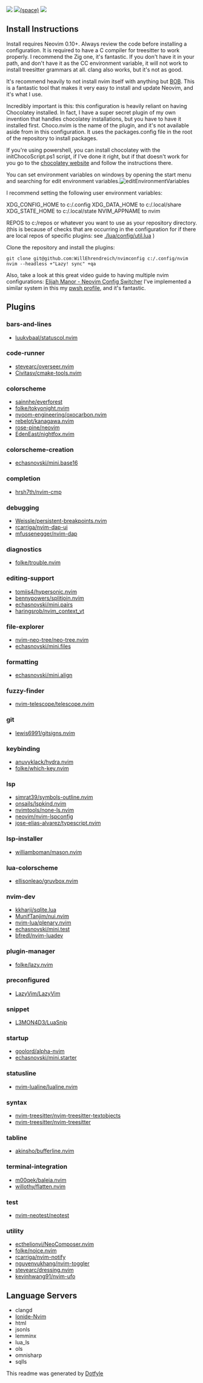 <a href="https://dotfyle.com/WillEhrendreich/nvimconfig"><img src="https://dotfyle.com/WillEhrendreich/nvimconfig/badges/plugins?style=flat" /></a>
<a href="https://dotfyle.com/WillEhrendreich/nvimconfig"><img src="https://dotfyle.com/WillEhrendreich/nvimconfig/badges/leaderkey?style=flat" />(space)</a>
<a href="https://dotfyle.com/WillEhrendreich/nvimconfig"><img src="https://dotfyle.com/WillEhrendreich/nvimconfig/badges/plugin-manager?style=flat" /></a>

## Install Instructions

Install requires Neovim 0.10+. Always review the code before installing a configuration.
It is required to have a C compiler for treesitter to work properly.
I recommend the Zig one, it's fantastic.
If you don't have it in your path, and don't have it as the CC environment variable, it will not work to install treesitter grammars at all.
clang also works, but it's not as good.

It's recommend heavily to not install nvim itself with anything but [BOB](https://github.com/MordechaiHadad/bob).
This is a fantastic tool that makes it very easy to install and update Neovim, and it's what I use.

Incredibly important is this: this configuration is heavily reliant on having Chocolatey installed.
In fact, I have a super secret plugin of my own invention that handles chocolatey installations, but you have to have it installed first.
Choco.nvim is the name of the plugin, and it's not available aside from in this configuration.
It uses the packages.config file in the root of the repository to install packages.

If you're using powershell, you can install chocolatey with the initChocoScript.ps1 script, if I've done it right,
but if that doesn't work for you go to the [chocolatey website](https://docs.chocolatey.org/en-us/choco/setup) and follow the instructions there.

You can set environment variables on windows by opening the start menu and searching for edit environment variables.![editEnvironmentVariables](https://github.com/WillEhrendreich/nvimconfig/assets/55286472/bb26e542-79a1-4d70-8e5e-83f4b5e7d921)


I recommend setting the following user environment variables:

XDG_CONFIG_HOME to c:/.config
XDG_DATA_HOME to c:/.local/share
XDG_STATE_HOME to c:/.local/state
NVIM_APPNAME to nvim

REPOS to c:/repos or whatever you want to use as your repository directory.
(this is because of checks that are occurring in the configuration for if there are local repos of specific plugins: see [./lua/config/util.lua](https://github.com/WillEhrendreich/nvimconfig/blob/master/lua/config/util.lua) )

Clone the repository and install the plugins:

```pwsh
git clone git@github.com:WillEhrendreich/nvimconfig c:/.config/nvim
nvim --headless +"Lazy! sync" +qa
```

Also, take a look at this great video guide to having multiple nvim configurations: [Elijah Manor - Neovim Config Switcher](https://www.youtube.com/watch?v=LkHjJlSgKZY)
I've implemented a similar system in this my [pwsh profile](https://github.com/WillEhrendreich/pwshProfile), and it's fantastic.

## Plugins

### bars-and-lines

- [luukvbaal/statuscol.nvim](https://dotfyle.com/plugins/luukvbaal/statuscol.nvim)

### code-runner

- [stevearc/overseer.nvim](https://dotfyle.com/plugins/stevearc/overseer.nvim)
- [Civitasv/cmake-tools.nvim](https://dotfyle.com/plugins/Civitasv/cmake-tools.nvim)

### colorscheme

- [sainnhe/everforest](https://dotfyle.com/plugins/sainnhe/everforest)
- [folke/tokyonight.nvim](https://dotfyle.com/plugins/folke/tokyonight.nvim)
- [nyoom-engineering/oxocarbon.nvim](https://dotfyle.com/plugins/nyoom-engineering/oxocarbon.nvim)
- [rebelot/kanagawa.nvim](https://dotfyle.com/plugins/rebelot/kanagawa.nvim)
- [rose-pine/neovim](https://dotfyle.com/plugins/rose-pine/neovim)
- [EdenEast/nightfox.nvim](https://dotfyle.com/plugins/EdenEast/nightfox.nvim)

### colorscheme-creation

- [echasnovski/mini.base16](https://dotfyle.com/plugins/echasnovski/mini.base16)

### completion

- [hrsh7th/nvim-cmp](https://dotfyle.com/plugins/hrsh7th/nvim-cmp)

### debugging

- [Weissle/persistent-breakpoints.nvim](https://dotfyle.com/plugins/Weissle/persistent-breakpoints.nvim)
- [rcarriga/nvim-dap-ui](https://dotfyle.com/plugins/rcarriga/nvim-dap-ui)
- [mfussenegger/nvim-dap](https://dotfyle.com/plugins/mfussenegger/nvim-dap)

### diagnostics

- [folke/trouble.nvim](https://dotfyle.com/plugins/folke/trouble.nvim)

### editing-support

- [tomiis4/hypersonic.nvim](https://dotfyle.com/plugins/tomiis4/hypersonic.nvim)
- [bennypowers/splitjoin.nvim](https://dotfyle.com/plugins/bennypowers/splitjoin.nvim)
- [echasnovski/mini.pairs](https://dotfyle.com/plugins/echasnovski/mini.pairs)
- [haringsrob/nvim_context_vt](https://dotfyle.com/plugins/haringsrob/nvim_context_vt)

### file-explorer

- [nvim-neo-tree/neo-tree.nvim](https://dotfyle.com/plugins/nvim-neo-tree/neo-tree.nvim)
- [echasnovski/mini.files](https://dotfyle.com/plugins/echasnovski/mini.files)

### formatting

- [echasnovski/mini.align](https://dotfyle.com/plugins/echasnovski/mini.align)

### fuzzy-finder

- [nvim-telescope/telescope.nvim](https://dotfyle.com/plugins/nvim-telescope/telescope.nvim)

### git

- [lewis6991/gitsigns.nvim](https://dotfyle.com/plugins/lewis6991/gitsigns.nvim)

### keybinding

- [anuvyklack/hydra.nvim](https://dotfyle.com/plugins/anuvyklack/hydra.nvim)
- [folke/which-key.nvim](https://dotfyle.com/plugins/folke/which-key.nvim)

### lsp

- [simrat39/symbols-outline.nvim](https://dotfyle.com/plugins/simrat39/symbols-outline.nvim)
- [onsails/lspkind.nvim](https://dotfyle.com/plugins/onsails/lspkind.nvim)
- [nvimtools/none-ls.nvim](https://dotfyle.com/plugins/jose-elias-alvarez/null-ls.nvim)
- [neovim/nvim-lspconfig](https://dotfyle.com/plugins/neovim/nvim-lspconfig)
- [jose-elias-alvarez/typescript.nvim](https://dotfyle.com/plugins/jose-elias-alvarez/typescript.nvim)

### lsp-installer

- [williamboman/mason.nvim](https://dotfyle.com/plugins/williamboman/mason.nvim)

### lua-colorscheme

- [ellisonleao/gruvbox.nvim](https://dotfyle.com/plugins/ellisonleao/gruvbox.nvim)

### nvim-dev

- [kkharji/sqlite.lua](https://dotfyle.com/plugins/kkharji/sqlite.lua)
- [MunifTanjim/nui.nvim](https://dotfyle.com/plugins/MunifTanjim/nui.nvim)
- [nvim-lua/plenary.nvim](https://dotfyle.com/plugins/nvim-lua/plenary.nvim)
- [echasnovski/mini.test](https://dotfyle.com/plugins/echasnovski/mini.test)
- [bfredl/nvim-luadev](https://dotfyle.com/plugins/bfredl/nvim-luadev)

### plugin-manager

- [folke/lazy.nvim](https://dotfyle.com/plugins/folke/lazy.nvim)

### preconfigured

- [LazyVim/LazyVim](https://dotfyle.com/plugins/LazyVim/LazyVim)

### snippet

- [L3MON4D3/LuaSnip](https://dotfyle.com/plugins/L3MON4D3/LuaSnip)

### startup

- [goolord/alpha-nvim](https://dotfyle.com/plugins/goolord/alpha-nvim)
- [echasnovski/mini.starter](https://dotfyle.com/plugins/echasnovski/mini.starter)

### statusline

- [nvim-lualine/lualine.nvim](https://dotfyle.com/plugins/nvim-lualine/lualine.nvim)

### syntax

- [nvim-treesitter/nvim-treesitter-textobjects](https://dotfyle.com/plugins/nvim-treesitter/nvim-treesitter-textobjects)
- [nvim-treesitter/nvim-treesitter](https://dotfyle.com/plugins/nvim-treesitter/nvim-treesitter)

### tabline

- [akinsho/bufferline.nvim](https://dotfyle.com/plugins/akinsho/bufferline.nvim)

### terminal-integration

- [m00qek/baleia.nvim](https://dotfyle.com/plugins/m00qek/baleia.nvim)
- [willothy/flatten.nvim](https://dotfyle.com/plugins/willothy/flatten.nvim)

### test

- [nvim-neotest/neotest](https://dotfyle.com/plugins/nvim-neotest/neotest)

### utility

- [ecthelionvi/NeoComposer.nvim](https://dotfyle.com/plugins/ecthelionvi/NeoComposer.nvim)
- [folke/noice.nvim](https://dotfyle.com/plugins/folke/noice.nvim)
- [rcarriga/nvim-notify](https://dotfyle.com/plugins/rcarriga/nvim-notify)
- [nguyenvukhang/nvim-toggler](https://dotfyle.com/plugins/nguyenvukhang/nvim-toggler)
- [stevearc/dressing.nvim](https://dotfyle.com/plugins/stevearc/dressing.nvim)
- [kevinhwang91/nvim-ufo](https://dotfyle.com/plugins/kevinhwang91/nvim-ufo)

## Language Servers

- clangd
- [Ionide-Nvim](https://github.com/WillEhrendreich/Ionide-nvim)
- html
- jsonls
- lemminx
- lua_ls
- ols
- omnisharp
- sqlls

This readme was generated by [Dotfyle](https://dotfyle.com)
